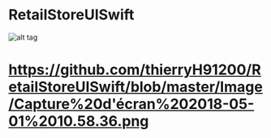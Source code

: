 # RetailStoreUISwift

![alt tag](https://github.com/thierryH91200/DemoChartOSX1/blob/master/Image/Capture%20d'écran%202018-05-01%2010.58.36.png)


# https://github.com/thierryH91200/RetailStoreUISwift/blob/master/Image/Capture%20d'écran%202018-05-01%2010.58.36.png
